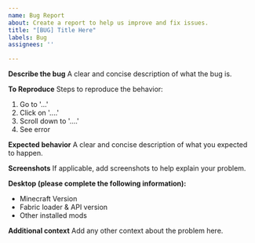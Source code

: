 ```yaml
---
name: Bug Report
about: Create a report to help us improve and fix issues.
title: "[BUG] Title Here"
labels: Bug
assignees: ''

---
```


**Describe the bug**
A clear and concise description of what the bug is.

**To Reproduce**
Steps to reproduce the behavior:
1. Go to '...'
2. Click on '....'
3. Scroll down to '....'
4. See error

**Expected behavior**
A clear and concise description of what you expected to happen.

**Screenshots**
If applicable, add screenshots to help explain your problem.

**Desktop (please complete the following information):**
 - Minecraft Version
- Fabric loader & API version
- Other installed mods

**Additional context**
Add any other context about the problem here.

